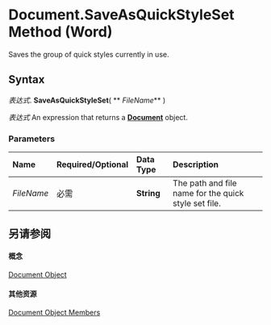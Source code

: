
# Document.SaveAsQuickStyleSet Method (Word)

Saves the group of quick styles currently in use.


## Syntax

 _表达式_. **SaveAsQuickStyleSet**( ** _FileName_** )

 _表达式_ An expression that returns a **[Document](8d83487a-2345-a036-a916-971c9db5b7fb.md)** object.


### Parameters



|**Name**|**Required/Optional**|**Data Type**|**Description**|
|:-----|:-----|:-----|:-----|
| _FileName_|必需|**String**|The path and file name for the quick style set file.|

## 另请参阅


#### 概念


[Document Object](8d83487a-2345-a036-a916-971c9db5b7fb.md)
#### 其他资源


[Document Object Members](http://msdn.microsoft.com/library/fc9ab457-0888-f917-3d52-387168ac23b9%28Office.15%29.aspx)